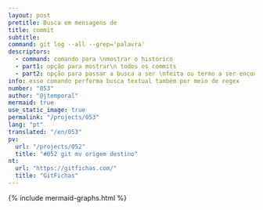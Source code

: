 ```yaml
---
layout: post
pretitle: Busca em mensagens de
title: commit
subtitle: 
command: git log --all --grep='palavra'
descriptors:
  - command: comando para \nmostrar o histórico
  - part1: opção para mostrar\n todos os commits
  - part2: opção para passar a busca a ser \nfeita ou termo a ser encontrado
info: esse comando performa busca textual também por meio de regex
number: "053"
author: "@jtemporal"
mermaid: true
use_static_image: true
permalink: "/projects/053"
lang: "pt"
translated: "/en/053"
pv:
  url: "/projects/052"
  title: "#052 git mv origem destino"
nt:
  url: "https://gitfichas.com/"
  title: "GitFichas"
---
```


{% include mermaid-graphs.html %}